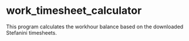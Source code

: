 # work_timesheet_calculator
This program calculates the workhour balance based on the downloaded Stefanini timesheets.
